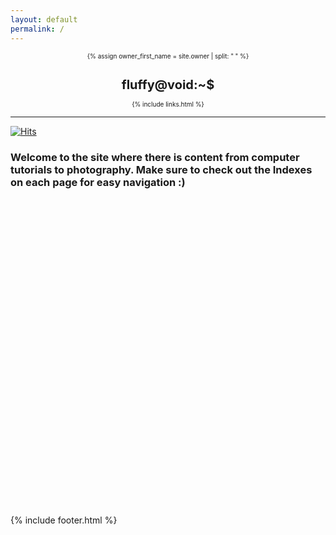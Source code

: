 ```yaml
---
layout: default
permalink: /
---
```


  <style>
        .writer {
        font-family: monospace;
        display: inline-block;
        }
        .writer-text {
            display: inline-block;
            overflow: hidden;
            letter-spacing: 2px;
            animation: typing 2s steps(30, end), blink .75s step-end infinite;
            white-space: nowrap;
            font-size: 30px;
            font-weight: 700;
            border-right: 4px solid orange;
            box-sizing: border-box;
        }

        @keyframes typing {
            from { 
                width: 0% 
            }
            to { 
                width: 100% 
            }
        }

        @keyframes blink {
            from, to { 
                border-color: transparent 
            }
            50% { 
                border-color: green 
            }
        }
    </style>


<header style="display: contents">
 <font size=1> 
  <div>
    <a style="text-decoration:none" href="{{ "/" | prepend: site.baseurl | replace: '//', '/' }}">
    {% assign owner_first_name = site.owner | split: " " %}
    <h1>fluffy@void:~$</h1>
    </a>
    <div class="header-links">
      {% include links.html %}
    </div>
  </div>
  </font> 
  <hr>
  
</header>

[![Hits](https://hits.seeyoufarm.com/api/count/incr/badge.svg?url=https%3A%2F%2Fgithub.com%2FFluffySnowman%2Ffluffysnowman.github.io&count_bg=%2379C83D&title_bg=%23555555&icon=&icon_color=%23E7E7E7&title=hits&edge_flat=false)](https://hits.seeyoufarm.com)

### Welcome to the site where there is content from computer tutorials to photography. Make sure to check out the Indexes on each page for easy navigation :)

<body>

<br> 
<div class="writer">
            <div class="writer-text">

<p>> <a href="/jekyll/update/2022/05/26/botnets.html" style="text-decoration:none">Botnet Basics</a></p> 
  </div>
  </div>
<br>


<div class="writer">
            <div class="writer-text">

<p>> <a href="/jekyll/update/2022/05/18/photography.html" style="text-decoration:none">Photography</a></p>
  </div>
  </div>
<br>

<div class="writer">
            <div class="writer-text">

<p>> <a href="/jekyll/update/2022/05/06/the-dark-web.html" style="text-decoration:none">The Dark Web</a></p>
  </div>
  </div>
<br>

<div class="writer">
            <div class="writer-text">

<p>> <a href="/jekyll/update/2022/04/19/the-hackers-maual.html" style="text-decoration:none">The Hacker's Manual</a></p>
  </div>
  </div>
<br>

<div class="writer">
            <div class="writer-text">

<p>> <a href="/jekyll/update/2022/04/17/main.html" style="text-decoration:none">The Guide to Everything</a></p>
  </div>
  </div>
<br>

</body>

{% include footer.html %}
